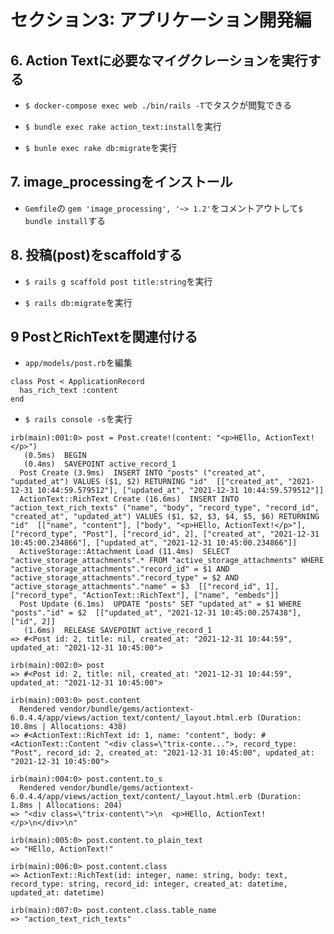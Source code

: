 # セクション3: アプリケーション開発編

## 6. Action Textに必要なマイグクレーションを実行する

+ `$ docker-compose exec web ./bin/rails -T`でタスクが閲覧できる<br>

+ `$ bundle exec rake action_text:install`を実行<br>

+ `$ bunle exec rake db:migrate`を実行<br>

## 7. image_processingをインストール

+ `Gemfile`の `gem 'image_processing', '~> 1.2'`をコメントアウトして`$ bundle install`する<br>

## 8. 投稿(post)をscaffoldする

+ `$ rails g scaffold post title:string`を実行<br>

+ `$ rails db:migrate`を実行

## 9 PostとRichTextを関連付ける

+ `app/models/post.rb`を編集<br>

```
class Post < ApplicationRecord
  has_rich_text :content
end
```

+ `$ rails console -s`を実行<br>

```
irb(main):001:0> post = Post.create!(content: "<p>HEllo, ActionText!</p>")
   (0.5ms)  BEGIN
   (0.4ms)  SAVEPOINT active_record_1
  Post Create (3.9ms)  INSERT INTO "posts" ("created_at", "updated_at") VALUES ($1, $2) RETURNING "id"  [["created_at", "2021-12-31 10:44:59.579512"], ["updated_at", "2021-12-31 10:44:59.579512"]]
  ActionText::RichText Create (16.6ms)  INSERT INTO "action_text_rich_texts" ("name", "body", "record_type", "record_id", "created_at", "updated_at") VALUES ($1, $2, $3, $4, $5, $6) RETURNING "id"  [["name", "content"], ["body", "<p>HEllo, ActionText!</p>"], ["record_type", "Post"], ["record_id", 2], ["created_at", "2021-12-31 10:45:00.234866"], ["updated_at", "2021-12-31 10:45:00.234866"]]
  ActiveStorage::Attachment Load (11.4ms)  SELECT "active_storage_attachments".* FROM "active_storage_attachments" WHERE "active_storage_attachments"."record_id" = $1 AND "active_storage_attachments"."record_type" = $2 AND "active_storage_attachments"."name" = $3  [["record_id", 1], ["record_type", "ActionText::RichText"], ["name", "embeds"]]
  Post Update (6.1ms)  UPDATE "posts" SET "updated_at" = $1 WHERE "posts"."id" = $2  [["updated_at", "2021-12-31 10:45:00.257438"], ["id", 2]]
   (1.6ms)  RELEASE SAVEPOINT active_record_1
=> #<Post id: 2, title: nil, created_at: "2021-12-31 10:44:59", updated_at: "2021-12-31 10:45:00">
```

```
irb(main):002:0> post
=> #<Post id: 2, title: nil, created_at: "2021-12-31 10:44:59", updated_at: "2021-12-31 10:45:00">
```

```
irb(main):003:0> post.content
  Rendered vendor/bundle/gems/actiontext-6.0.4.4/app/views/action_text/content/_layout.html.erb (Duration: 10.8ms | Allocations: 438)
=> #<ActionText::RichText id: 1, name: "content", body: #<ActionText::Content "<div class=\"trix-conte...">, record_type: "Post", record_id: 2, created_at: "2021-12-31 10:45:00", updated_at: "2021-12-31 10:45:00">
```

```
irb(main):004:0> post.content.to_s
  Rendered vendor/bundle/gems/actiontext-6.0.4.4/app/views/action_text/content/_layout.html.erb (Duration: 1.8ms | Allocations: 204)
=> "<div class=\"trix-content\">\n  <p>HEllo, ActionText!</p>\n</div>\n"
```

```
irb(main):005:0> post.content.to_plain_text
=> "HEllo, ActionText!"
```

```
irb(main):006:0> post.content.class
=> ActionText::RichText(id: integer, name: string, body: text, record_type: string, record_id: integer, created_at: datetime, updated_at: datetime)
```

```
irb(main):007:0> post.content.class.table_name
=> "action_text_rich_texts"
```
